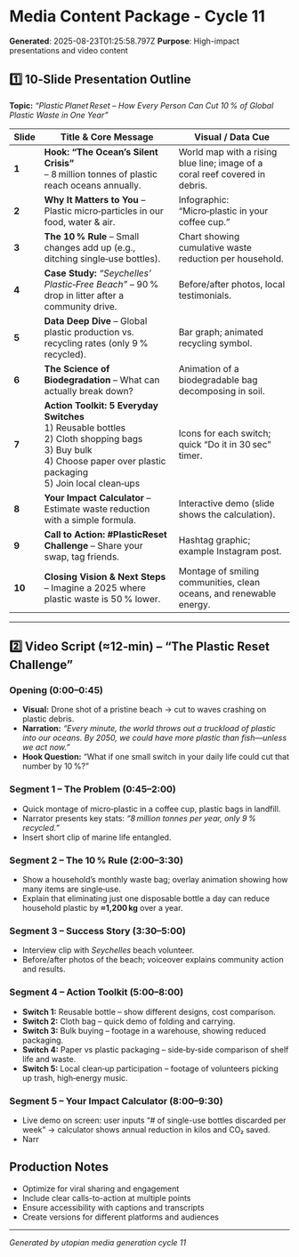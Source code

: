 # Media Content Package - Cycle 11

**Generated**: 2025-08-23T01:25:58.797Z
**Purpose**: High-impact presentations and video content

## 1️⃣ 10‑Slide Presentation Outline  
**Topic:** *“Plastic Planet Reset – How Every Person Can Cut 10 % of Global Plastic Waste in One Year”*  

| Slide | Title & Core Message | Visual / Data Cue |
|-------|----------------------|-------------------|
| **1** | **Hook: “The Ocean’s Silent Crisis”**<br>– 8 million tonnes of plastic reach oceans annually. | World map with a rising blue line; image of a coral reef covered in debris. |
| **2** | **Why It Matters to You** – Plastic micro‑particles in our food, water & air. | Infographic: “Micro‑plastic in your coffee cup.” |
| **3** | **The 10 % Rule** – Small changes add up (e.g., ditching single‑use bottles). | Chart showing cumulative waste reduction per household. |
| **4** | **Case Study:** *“Seychelles’ Plastic‑Free Beach”* – 90 % drop in litter after a community drive. | Before/after photos, local testimonials. |
| **5** | **Data Deep Dive** – Global plastic production vs. recycling rates (only 9 % recycled). | Bar graph; animated recycling symbol. |
| **6** | **The Science of Biodegradation** – What can actually break down? | Animation of a biodegradable bag decomposing in soil. |
| **7** | **Action Toolkit: 5 Everyday Switches**<br>1) Reusable bottles <br>2) Cloth shopping bags <br>3) Buy bulk <br>4) Choose paper over plastic packaging <br>5) Join local clean‑ups | Icons for each switch; quick “Do it in 30 sec” timer. |
| **8** | **Your Impact Calculator** – Estimate waste reduction with a simple formula. | Interactive demo (slide shows the calculation). |
| **9** | **Call to Action: #PlasticReset Challenge** – Share your swap, tag friends. | Hashtag graphic; example Instagram post. |
| **10** | **Closing Vision & Next Steps** – Imagine a 2025 where plastic waste is 50 % lower. | Montage of smiling communities, clean oceans, and renewable energy. |

---

## 2️⃣ Video Script (≈12‑min) – “The Plastic Reset Challenge”  

### Opening (0:00–0:45)  
- **Visual:** Drone shot of a pristine beach → cut to waves crashing on plastic debris.  
- **Narration:** *“Every minute, the world throws out a truckload of plastic into our oceans. By 2050, we could have more plastic than fish—unless we act now.”*  
- **Hook Question:** “What if one small switch in your daily life could cut that number by 10 %?”  

### Segment 1 – The Problem (0:45–2:00)  
- Quick montage of micro‑plastic in a coffee cup, plastic bags in landfill.  
- Narrator presents key stats: *“8 million tonnes per year, only 9 % recycled.”*  
- Insert short clip of marine life entangled.  

### Segment 2 – The 10 % Rule (2:00–3:30)  
- Show a household’s monthly waste bag; overlay animation showing how many items are single‑use.  
- Explain that eliminating just one disposable bottle a day can reduce household plastic by **≈1,200 kg** over a year.  

### Segment 3 – Success Story (3:30–5:00)  
- Interview clip with *Seychelles* beach volunteer.  
- Before/after photos of the beach; voiceover explains community action and results.  

### Segment 4 – Action Toolkit (5:00–8:00)  
- **Switch 1:** Reusable bottle – show different designs, cost comparison.  
- **Switch 2:** Cloth bag – quick demo of folding and carrying.  
- **Switch 3:** Bulk buying – footage in a warehouse, showing reduced packaging.  
- **Switch 4:** Paper vs plastic packaging – side‑by‑side comparison of shelf life and waste.  
- **Switch 5:** Local clean‑up participation – footage of volunteers picking up trash, high‑energy music.  

### Segment 5 – Your Impact Calculator (8:00–9:30)  
- Live demo on screen: user inputs “# of single-use bottles discarded per week” → calculator shows annual reduction in kilos and CO₂ saved.  
- Narr

## Production Notes
- Optimize for viral sharing and engagement
- Include clear calls-to-action at multiple points
- Ensure accessibility with captions and transcripts
- Create versions for different platforms and audiences

---
*Generated by utopian media generation cycle 11*
